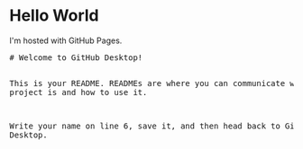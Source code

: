 <!DOCTYPE html>
<html>
<body>
<h1>Hello World</h1>
<p>I'm hosted with GitHub Pages.</p>
<pre>
# Welcome to GitHub Desktop!

This is your README. READMEs are where you can communicate what your project is and how to use it.

Write your name on line 6, save it, and then head back to GitHub Desktop.

</pre>
</body>
</html>
